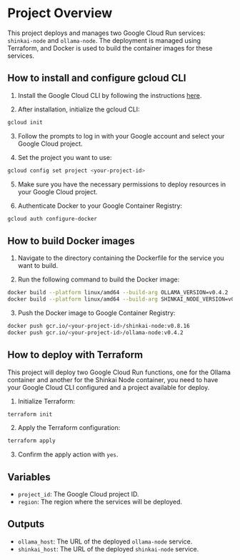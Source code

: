 # Project Overview

This project deploys and manages two Google Cloud Run services: `shinkai-node` and `ollama-node`. The deployment is managed using Terraform, and Docker is used to build the container images for these services.

## How to install and configure gcloud CLI

1. Install the Google Cloud CLI by following the instructions [here](https://cloud.google.com/sdk/docs/install).

2. After installation, initialize the gcloud CLI:
```sh
gcloud init
```

3. Follow the prompts to log in with your Google account and select your Google Cloud project.

4. Set the project you want to use:
```sh
gcloud config set project <your-project-id>
```

5. Make sure you have the necessary permissions to deploy resources in your Google Cloud project.

6. Authenticate Docker to your Google Container Registry:
```sh
gcloud auth configure-docker
```

## How to build Docker images

1. Navigate to the directory containing the Dockerfile for the service you want to build.

2. Run the following command to build the Docker image:
```sh
docker build --platform linux/amd64 --build-arg OLLAMA_VERSION=v0.4.2 -f docker/Dockerfile.ollama -t gcr.io/<your-project-id>/ollama-node:v0.4.2 .
docker build --platform linux/amd64 --build-arg SHINKAI_NODE_VERSION=v0.8.16 -f docker/Dockerfile.shinkai -t gcr.io/<your-project-id>/shinkai-node:v0.8.16 .
```

3. Push the Docker image to Google Container Registry:
```sh
docker push gcr.io/<your-project-id>/shinkai-node:v0.8.16
docker push gcr.io/<your-project-id>/ollama-node:v0.4.2
```

## How to deploy with Terraform
This project will deploy two Google Cloud Run functions, one for the Ollama container and another for the Shinkai Node container, you need to have your Google Cloud CLI configured and a project available for deploy.

1. Initialize Terraform:
```sh
terraform init
```

2. Apply the Terraform configuration:
```sh
terraform apply
```

3. Confirm the apply action with `yes`.

## Variables

- `project_id`: The Google Cloud project ID.
- `region`: The region where the services will be deployed.

## Outputs

- `ollama_host`: The URL of the deployed `ollama-node` service.
- `shinkai_host`: The URL of the deployed `shinkai-node` service.